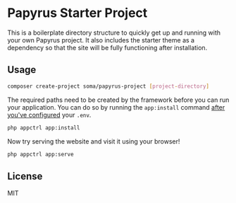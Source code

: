 # Papyrus Starter Project

This is a boilerplate directory structure to quickly get up and running with your own Papyrus project. It also includes the starter theme as a dependency so that the site will be fully functioning after installation.

## Usage

```sh
composer create-project soma/papyrus-project [project-directory]
```

The required paths need to be created by the framework before you can run your application. You can do so by running the `app:install` command [after you've configured](https://soma-php.github.io/papyrus/docs.html) your `.env`.

```sh
php appctrl app:install
```

Now try serving the website and visit it using your browser!

```sh
php appctrl app:serve
```

## License

MIT
